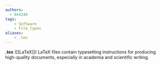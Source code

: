 ```yaml
---
authors:
  - 0x4248
tags:
    - Software
    - File_types
aliases:
    - .tex
---
```

**.tex** ([[LaTeX]]) LaTeX files contain typesetting instructions for producing high-quality documents, especially in academia and scientific writing.
